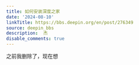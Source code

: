 ```yaml
---
title: 如何安装深度之家
date: '2024-08-10'
linkTitle: https://bbs.deepin.org/en/post/276349
source: deepin_bbs
description:  杰 
disable_comments: true
---
```

之前我删除了，现在想
